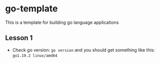 # go-template
This is a template for building go language applications

## Lesson 1

* Check go version: `go version` and you should get something like this: `go1.19.2 linux/amd64`
